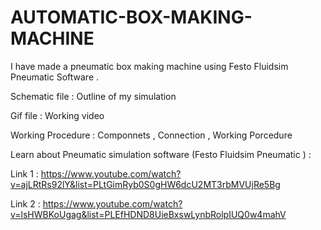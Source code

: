 # AUTOMATIC-BOX-MAKING-MACHINE

I have made a pneumatic box making machine using Festo Fluidsim  Pneumatic Software .

Schematic file : Outline of my simulation 

Gif file : Working video 

Working Procedure : Componnets , Connection ,  Working Porcedure 
 

Learn about Pneumatic simulation software  (Festo Fluidsim Pneumatic ) :  

   Link 1 : https://www.youtube.com/watch?v=ajLRtRs92lY&list=PLtGimRyb0S0gHW6dcU2MT3rbMVUjRe5Bg

   Link 2 :  https://www.youtube.com/watch?v=lsHWBKoUgag&list=PLEfHDND8UieBxswLynbRolpIUQ0w4mahV
